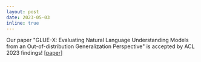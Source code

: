 ```yaml
---
layout: post
date: 2023-05-03
inline: true
---
```


Our paper "GLUE-X: Evaluating Natural Language Understanding Models from an Out-of-distribution Generalization Perspective" is accepted by ACL 2023 findings! [[paper](https://arxiv.org/abs/2211.08073)]